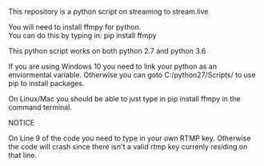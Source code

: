 This repository is a python script on streaming to stream.live

You will need to install ffmpy for python.  
You can do this by typing in: pip install ffmpy

This python script works on both python 2.7 and python 3.6

If you are using Windows 10 you need to link your python as an enviormental variable.  Otherwise you can goto C:/python27/Scripts/ to use pip to install packages.

On Linux/Mac you should be able to just type in pip install ffmpy in the command terminal.


NOTICE

On Line 9 of the code you need to type in your own RTMP key.  Otherwise the code will crash since there isn't a valid rtmp key currenly residing on that line.

